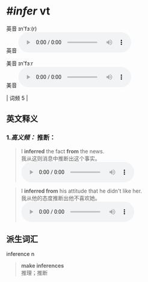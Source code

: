 # ***\#infer*** vt
英音 ɪn'fɜː(r)  
英音
<audio src="./media/infer-B.aac" controls="controls"></audio>

美音 ɪn'fɜːr  
美音
<audio src="./media/infer.aac" controls="controls"></audio>



| 词频 5 |  

英文释义
---
### 1.*高义频：* **推断：**  

 > I **inferred** the fact **from** the news.  
 > 我从这则消息中推断出这个事实。    
<audio src="./media/infer-1.aac" controls="controls"></audio>

 > I **inferred from** his attitude that he didn't like her.  
 > 我从他的态度推断出他不喜欢她。    
<audio src="./media/infer-2.aac" controls="controls"></audio>


派生词汇
---
inference  n   
 > **make inferences**  
 > 推理；推断    


